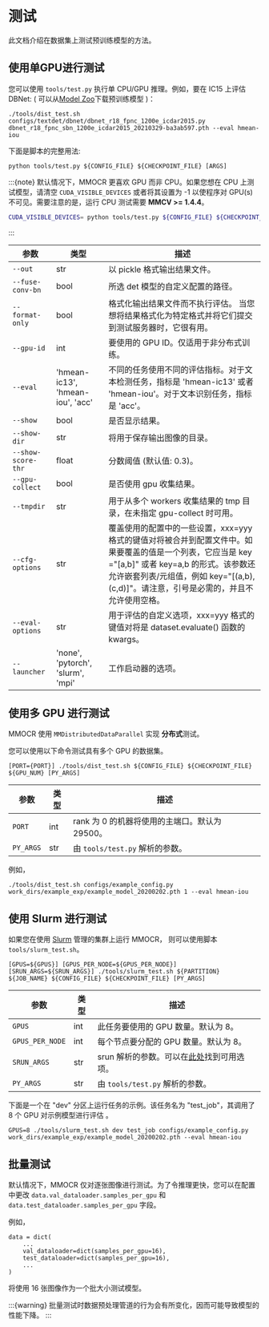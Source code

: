 # 测试

此文档介绍在数据集上测试预训练模型的方法。

## 使用单GPU进行测试

您可以使用 `tools/test.py` 执行单 CPU/GPU 推理。例如，要在 IC15 上评估 DBNet: ( 可以从[Model Zoo]( ../../README_zh-CN.md#模型库 )下载预训练模型 )：

```shell
./tools/dist_test.sh configs/textdet/dbnet/dbnet_r18_fpnc_1200e_icdar2015.py dbnet_r18_fpnc_sbn_1200e_icdar2015_20210329-ba3ab597.pth --eval hmean-iou
```

下面是脚本的完整用法:

```shell
python tools/test.py ${CONFIG_FILE} ${CHECKPOINT_FILE} [ARGS]
```

:::{note}
默认情况下，MMOCR 更喜欢 GPU 而非 CPU。如果您想在 CPU 上测试模型，请清空 `CUDA_VISIBLE_DEVICES` 或者将其设置为 -1 以使程序对 GPU(s) 不可见。需要注意的是，运行 CPU 测试需要 **MMCV >= 1.4.4**。

```bash
CUDA_VISIBLE_DEVICES= python tools/test.py ${CONFIG_FILE} ${CHECKPOINT_FILE} [ARGS]
```

:::



| 参数               | 类型                              | 描述                                                                                                                                                                                                                                                                                                                                                                            |
| ------------------ | --------------------------------- | -------------------------------------------------------------------------------------------------------------------------------------------------------------------------------------------------------------------------------------------------------------------------------------------------------------------------------------------------------------------------------------- |
| `--out`            | str                               | 以 pickle 格式输出结果文件。                                                                                                                                                                                                                                                                                                                                                   |
| `--fuse-conv-bn`   | bool                              | 所选 det 模型的自定义配置的路径。                                                                                                                                                                                                                                                                                                                                  |
| `--format-only`    | bool                              | 格式化输出结果文件而不执行评估。 当您想将结果格式化为特定格式并将它们提交到测试服务器时，它很有用。                                                                                                                                                                                                                     |
| `--gpu-id`         | int                               | 要使用的 GPU ID。仅适用于非分布式训练。                                                                                                                                                                                                                                                                                                                           |
| `--eval`           | 'hmean-ic13', 'hmean-iou', 'acc'  | 不同的任务使用不同的评估指标。对于文本检测任务，指标是 'hmean-ic13' 或者 'hmean-iou'。对于文本识别任务，指标是 'acc'。                                                                                                                                                                                                 |
| `--show`           | bool                              | 是否显示结果。                                                                                                                                                                                                                                                                                                                                                               |
| `--show-dir`       | str                               | 将用于保存输出图像的目录。                                                                                                                                                                                                                                                                                                                                      |
| `--show-score-thr` | float                             | 分数阈值 (默认值: 0.3)。                                                                                                                                                                                                                                                                                                                                                        |
| `--gpu-collect`    | bool                              | 是否使用 gpu 收集结果。                                                                                                                                                                                                                                                                                                                                                 |
| `--tmpdir`         | str                               | 用于从多个 workers 收集结果的 tmp 目录，在未指定 gpu-collect 时可用。                                                                                                                                                                                                                                                                  |
| `--cfg-options`    | str                               | 覆盖使用的配置中的一些设置，xxx=yyy 格式的键值对将被合并到配置文件中。如果要覆盖的值是一个列表，它应当是 key ="[a,b]" 或者 key=a,b 的形式。该参数还允许嵌套列表/元组值，例如 key="[(a,b),(c,d)]"。请注意，引号是必需的，并且不允许使用空格。 |
| `--eval-options`   | str                               | 用于评估的自定义选项，xxx=yyy 格式的键值对将是 dataset.evaluate() 函数的 kwargs。                                                                                                                                                                                                                                                                 |
| `--launcher`       | 'none', 'pytorch', 'slurm', 'mpi' | 工作启动器的选项。                                                                                                                                                                                                                                                                                                                                                             |

## 使用多 GPU 进行测试

MMOCR 使用 `MMDistributedDataParallel` 实现 **分布式**测试。

您可以使用以下命令测试具有多个 GPU 的数据集。


```shell
[PORT={PORT}] ./tools/dist_test.sh ${CONFIG_FILE} ${CHECKPOINT_FILE} ${GPU_NUM} [PY_ARGS]
```

| 参数 | 类型 | 描述                                                                      |
| --------- | ---- | -------------------------------------------------------------------------------- |
| `PORT`    | int  | rank 为 0 的机器将使用的主端口。默认为 29500。 |
| `PY_ARGS` | str  | 由 `tools/test.py` 解析的参数。                                       |

例如，

```shell
./tools/dist_test.sh configs/example_config.py work_dirs/example_exp/example_model_20200202.pth 1 --eval hmean-iou
```

## 使用 Slurm 进行测试

如果您在使用 [Slurm](https://slurm.schedmd.com/) 管理的集群上运行 MMOCR， 则可以使用脚本 `tools/slurm_test.sh`。

```shell
[GPUS=${GPUS}] [GPUS_PER_NODE=${GPUS_PER_NODE}] [SRUN_ARGS=${SRUN_ARGS}] ./tools/slurm_test.sh ${PARTITION} ${JOB_NAME} ${CONFIG_FILE} ${CHECKPOINT_FILE} [PY_ARGS]
```

| 参数       | 类型 | 描述                                                                                                 |
| --------------- | ---- | ----------------------------------------------------------------------------------------------------------- |
| `GPUS`          | int  | 此任务要使用的 GPU 数量。默认为 8。                                                  |
| `GPUS_PER_NODE` | int  | 每个节点要分配的 GPU 数量。默认为 8。                                                |
| `SRUN_ARGS`     | str  | srun 解析的参数。可以在[此处](https://slurm.schedmd.com/srun.html)找到可用选项。|
| `PY_ARGS`       | str  | 由 `tools/test.py` 解析的参数。                                                                  |

下面是一个在 "dev" 分区上运行任务的示例。该任务名为 "test_job"，其调用了 8 个 GPU 对示例模型进行评估 。

```shell
GPUS=8 ./tools/slurm_test.sh dev test_job configs/example_config.py work_dirs/example_exp/example_model_20200202.pth --eval hmean-iou
```

## 批量测试

默认情况下，MMOCR 仅对逐张图像进行测试。为了令推理更快，您可以在配置中更改
`data.val_dataloader.samples_per_gpu` 和 `data.test_dataloader.samples_per_gpu` 字段。

例如，
```
data = dict(
    ...
    val_dataloader=dict(samples_per_gpu=16),
    test_dataloader=dict(samples_per_gpu=16),
    ...
)
```

将使用 16 张图像作为一个批大小测试模型。

:::{warning}
批量测试时数据预处理管道的行为会有所变化，因而可能导致模型的性能下降。
:::
